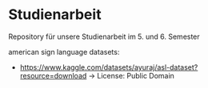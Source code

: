 # Studienarbeit
Repository für unsere Studienarbeit im 5. und 6. Semester

american sign language datasets:
- https://www.kaggle.com/datasets/ayuraj/asl-dataset?resource=download   -> License: Public Domain
